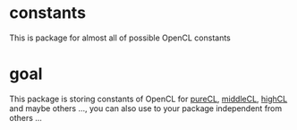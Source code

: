 # constants
This is package for almost all of possible OpenCL constants
# goal
This package is storing constants of OpenCL for [pureCL](https://github.com/opencl-pure/pureCL), [middleCL](https://github.com/opencl-pure/middleCL), [highCL](https://github.com/opencl-pure/highCL) and maybe others ..., you can also use to your package independent from others ...